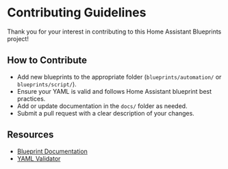# Contributing Guidelines

Thank you for your interest in contributing to this Home Assistant Blueprints project!

## How to Contribute
- Add new blueprints to the appropriate folder (`blueprints/automation/` or `blueprints/script/`).
- Ensure your YAML is valid and follows Home Assistant blueprint best practices.
- Add or update documentation in the `docs/` folder as needed.
- Submit a pull request with a clear description of your changes.

## Resources
- [Blueprint Documentation](https://www.home-assistant.io/docs/blueprint/overview/)
- [YAML Validator](https://www.yamllint.com/)
